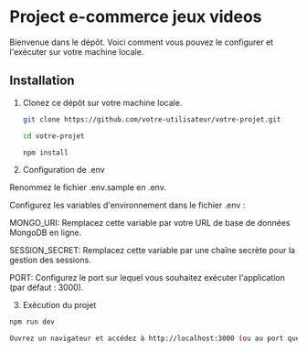 # Project e-commerce jeux videos 

Bienvenue dans le dépôt. Voici comment vous pouvez le configurer et l'exécuter sur votre machine locale.

## Installation

1. Clonez ce dépôt sur votre machine locale.

   ```bash
   git clone https://github.com/votre-utilisateur/votre-projet.git
   
   cd votre-projet

   npm install

2. Configuration de .env

Renommez le fichier .env.sample en .env.

Configurez les variables d'environnement dans le fichier .env :

MONGO_URI: Remplacez cette variable par votre URL de base de données MongoDB en ligne.

SESSION_SECRET: Remplacez cette variable par une chaîne secrète pour la gestion des sessions.

PORT: Configurez le port sur lequel vous souhaitez exécuter l'application (par défaut : 3000).


3. Exécution du projet
```bash
npm run dev

Ouvrez un navigateur et accédez à http://localhost:3000 (ou au port que vous avez configuré).
